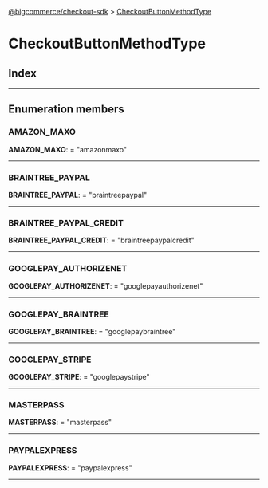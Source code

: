 [@bigcommerce/checkout-sdk](../README.md) > [CheckoutButtonMethodType](../enums/checkoutbuttonmethodtype.md)

# CheckoutButtonMethodType

## Index

---

## Enumeration members

<a id="amazon_maxo"></a>

###  AMAZON_MAXO

**AMAZON_MAXO**:  = "amazonmaxo"

___
<a id="braintree_paypal"></a>

###  BRAINTREE_PAYPAL

**BRAINTREE_PAYPAL**:  = "braintreepaypal"

___
<a id="braintree_paypal_credit"></a>

###  BRAINTREE_PAYPAL_CREDIT

**BRAINTREE_PAYPAL_CREDIT**:  = "braintreepaypalcredit"

___
<a id="googlepay_authorizenet"></a>

###  GOOGLEPAY_AUTHORIZENET

**GOOGLEPAY_AUTHORIZENET**:  = "googlepayauthorizenet"

___
<a id="googlepay_braintree"></a>

###  GOOGLEPAY_BRAINTREE

**GOOGLEPAY_BRAINTREE**:  = "googlepaybraintree"

___
<a id="googlepay_stripe"></a>

###  GOOGLEPAY_STRIPE

**GOOGLEPAY_STRIPE**:  = "googlepaystripe"

___
<a id="masterpass"></a>

###  MASTERPASS

**MASTERPASS**:  = "masterpass"

___
<a id="paypalexpress"></a>

###  PAYPALEXPRESS

**PAYPALEXPRESS**:  = "paypalexpress"

___

